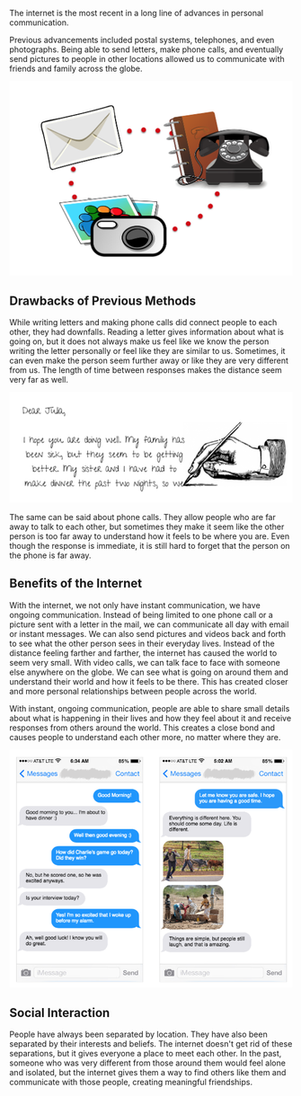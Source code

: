 
The internet is the most recent in a long line of advances in personal communication. 

Previous advancements included postal systems, telephones, and even photographs. Being able to send letters, make phone calls, and eventually send pictures to people in other locations allowed us to communicate with friends and family across the globe. 

![](.guides/img/Old_Communication_Methods.png)

## Drawbacks of Previous Methods

While writing letters and making phone calls did connect people to each other, they had downfalls. Reading a letter gives information about what is going on, but it does not always make us feel like we know the person writing the letter personally or feel like they are similar to us. Sometimes, it can even make the person seem further away or like they are very different from us. The length of time between responses makes the distance seem very far as well.

![](.guides/img/Penpal_Clipart.png)

The same can be said about phone calls. They allow people who are far away to talk to each other, but sometimes they make it seem like the other person is too far away to understand how it feels to be where you are. Even though the response is immediate, it is still hard to forget that the person on the phone is far away.


## Benefits of the Internet

With the internet, we not only have instant communication, we have ongoing communication. Instead of being limited to one phone call or a picture sent with a letter in the mail, we can communicate all day with email or instant messages. We can also send pictures and videos back and forth to see what the other person sees in their everyday lives. Instead of the distance feeling farther and farther, the internet has caused the world to seem very small. With video calls, we can talk face to face with someone else anywhere on the globe. We can see what is going on around them and understand their world and how it feels to be there. This has created closer and more personal relationships between people across the world. 

With instant, ongoing communication, people are able to share small details about what is happening in their lives and how they feel about it and receive responses from others around the world. This creates a close bond and causes people to understand each other more, no matter where they are. 

![](.guides/img/texts.png)

## Social Interaction

People have always been separated by location. They have also been separated by their interests and beliefs. The internet doesn't get rid of these separations, but it gives everyone a place to meet each other. In the past, someone who was very different from those around them would feel alone and isolated, but the internet gives them a way to find others like them and communicate with those people, creating meaningful friendships.